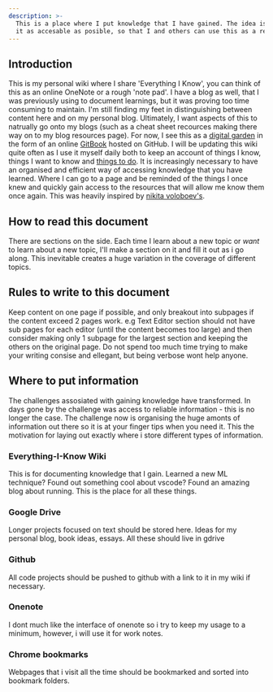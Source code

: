 ```yaml
---
description: >-
  This is a place where I put knowledge that I have gained. The idea is to make
  it as accesable as posible, so that I and others can use this as a resource. Try to keep impersonal, such that it can be shared. 
---
```


## Introduction

This is my personal wiki where I share 'Everything I Know', you can think of this as an online OneNote or a rough 'note pad'.
I have a blog as well, that I was previously using to document learnings, but it was proving too time consuming to maintain. I'm still finding my feet in distinguishing between content here and on my personal blog. Ultimately, I want aspects of this to natrually go onto my blogs (such as a cheat sheet recources making there way on to my blog resources page).
For now, I see this as a [digital garden](https://www.reddit.com/r/DigitalGardens/) in the form of an online [GitBook](https://www.gitbook.com/) hosted on GitHub. I will be updating this wiki quite often as I use it myself daily both to keep an account of things I know, things I want to know and [things to do](things_to_do.md). 
It is increasingly necessary to have an organised and efficient way of accessing knowledge that you have learned. Where I can go to a page and be reminded of the things I once knew and quickly gain access to the resources that will allow me know them once again.
This was heavily inspired by [nikita voloboev's](https://wiki.nikitavoloboev.xyz/macos/macos-apps). 

## How to read this document

There are sections on the side. Each time I learn about a new topic or *want* to learn about a new topic, I'll make a section on it and fill it out as i go along. This inevitable creates a huge variation in the coverage of different topics.   


## Rules to write to this document

Keep content on one page if possible, and only breakout into subpages if the content exceed 2 pages work. e.g Text Editor section should not have sub pages for each editor (until the content becomes too large) and then consider making only 1 subpage for the largest section and keeping the others on the original page. Do not spend too much time trying to make your writing consise and ellegant, but being verbose wont help anyone. 

## Where to put information

The challenges assosiated with gaining knowledge have transformed. In days gone by the challenge was access to reliable information - this is no longer the case. The challenge now is organising the huge amonts of information out there so it is at your finger tips when you need it.
This the motivation for laying out exactly where i store different types of information.

### Everything-I-Know Wiki
This is for documenting knowledge that I gain. Learned a new ML technique? Found out something cool about vscode? Found an amazing blog about running. This is the place for all these things.

### Google Drive
Longer projects focused on text should be stored here. Ideas for my personal blog, book ideas, essays. All these should live in gdrive

### Github
All code projects should be pushed to github with a link to it in my wiki if necessary. 

### Onenote
I dont much like the interface of onenote so i try to keep my usage to a minimum, however, i will use it for work notes.

### Chrome bookmarks
Webpages that i visit all the time should be bookmarked and sorted into bookmark folders.